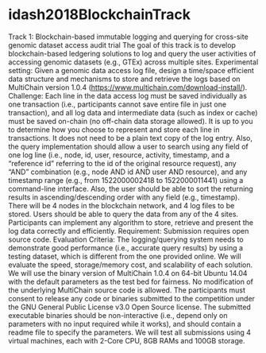 # idash2018BlockchainTrack
Track 1: Blockchain-based immutable logging and querying for cross-site genomic dataset access audit trial
The goal of this track is to develop blockchain-based ledgering solutions to log and query the user activities of accessing genomic datasets (e.g., GTEx) across multiple sites.
Experimental setting: Given a genomic data access log file, design a time/space efficient data structure and mechanisms to store and retrieve the logs based on MultiChain version 1.0.4 (https://www.multichain.com/download-install/).
Challenge: Each line in the data access log must be saved individually as one transaction (i.e., participants cannot save entire file in just one transaction), and all log data and intermediate data (such as index or cache) must be saved on-chain (no off-chain data storage allowed). It is up to you to determine how you choose to represent and store each line in transactions. It does not need to be a plain text copy of the log entry. Also, the query implementation should allow a user to search using any field of one log line (i.e., node, id, user, resource, activity, timestamp, and a “reference id” referring to the id of the original resource request), any “AND” combination (e.g., node AND id AND user AND resource), and any timestamp range (e.g., from 1522000002418 to 1522000011441) using a command-line interface. Also, the user should be able to sort the returning results in ascending/descending order with any field (e.g., timestamp). There will be 4 nodes in the blockchain network, and 4 log files to be stored. Users should be able to query the data from any of the 4 sites. Participants can implement any algorithm to store, retrieve and present the log data correctly and efficiently.
Requirement: Submission requires open source code.
Evaluation Criteria: The logging/querying system needs to demonstrate good performance (i.e., accurate query results) by using a testing dataset, which is different from the one provided online. We will evaluate the speed, storage/memory cost, and scalability of each solution. We will use the binary version of MultiChain 1.0.4 on 64-bit Ubuntu 14.04 with the default parameters as the test bed for fairness. No modification of the underlying MultiChain source code is allowed. The participants must consent to release any code or binaries submitted to the competition under the GNU General Public License v3.0 Open Source license. The submitted executable binaries should be non-interactive (i.e., depend only on parameters with no input required while it works), and should contain a readme file to specify the parameters. We will test all submissions using 4 virtual machines, each with 2-Core CPU, 8GB RAMs and 100GB storage.
